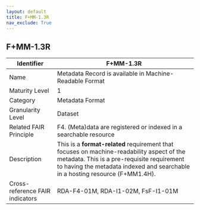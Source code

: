 ```yaml
---
layout: default
title: F+MM-1.3R
nav_exclude: True
---
```


## F+MM-1.3R

| Identifier | F+MM-1.3R |
| ---------- | ----------|
| Name | Metadata Record is available in Machine-Readable Format |
| Maturity Level | 1 |
| Category | Metadata Format |
| Granularity Level | Dataset |
| Related FAIR Principle | F4. (Meta)data are registered or indexed in a searchable resource |
| Description | This is a **format-related** requirement that focuses on machine-readability aspect of the metadata. This is a pre-requisite requirement to having the metadata indexed and searchable in a hosting resource (F+MM1.4H). |
| Cross-reference FAIR indicators | RDA-F4-01M, RDA-I1-02M, FsF-I1-01M |
